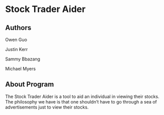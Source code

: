 # Stock Trader Aider

## Authors

Owen Guo

Justin Kerr

Sammy Bbazang

Michael Myers

## About Program

The Stock Trader Aider is a tool to aid an individual in viewing their stocks. The philosophy we have is that one shouldn’t have to go through a sea of advertisements just to view their stocks.